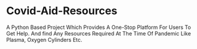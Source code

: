 # Covid-Aid-Resources
 A Python Based Project Which Provides A One-Stop Platform For Users To Get Help. And find Any Resources Required At The Time Of Pandemic Like Plasma, Oxygen Cylinders Etc.

